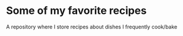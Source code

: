 # Some of my favorite recipes
A repository where I store recipes about dishes I frequently cook/bake
